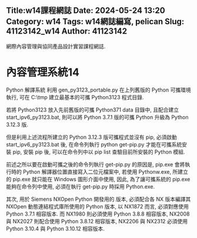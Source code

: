 Title:w14課程網誌
Date: 2024-05-24 13:20
Category: w14
Tags: w14網誌編寫, pelican
Slug: 41123142_w14
Author: 41123142
---

網際內容管理與協同產品設計實習課程網誌.

<!-- PELICAN_END_SUMMARY -->

# 內容管理系統14
Python 解譯系統
利用 gen_py3123_portable.py 在上列舊版的 Python 可攜環境執行, 可在 C:\tmp 建立最基本的可攜 Python3123 程式目錄.

若將 Python3123 放入先前舊版的可攜 Python371 data 目錄中, 且配合建立 start_ipv6_py3123.bat, 則可以將 Python 3.7.1 版的可攜 Python 升級為 Python 3.12.3 版.

但是利用上述流程所建立的 Python 3.12.3 版可攜程式並沒有 pip, 必須啟動 start_ipv6_py3123.bat 後, 在命令列執行 python get-pip.py 才能在可攜系統安裝 pip, 安裝 pip 後, 可以在命令列中以 pip list 查驗目前所安裝的 Python 模組.

前述之所以要在啟動可攜之後的命令列執行 get-pip.py 的原因是, pip.exe 會將執行時的 Python 解譯器位置直接寫入二位元檔案中, 若使用 Pythonw.exe, 所建立的 pip.exe 就只能在 Windows 圖形介面中使用, 因此, 為了讓可攜系統的 pip.exe 能夠在命令列中使用, 必須在執行 get-pip.py 時採用 Python.exe.

其次, 用於 Siemens NXOpen Python 開發用的 版本, 必須配合各 NX 版本編譯其 NXOpen 動態連結程式庫所使用的 Python 版本, 以 NX1872 而言, 必須對應使用 Python 3.7.1 相容版本. 而 NX1980 則必須使用 Python 3.8.8 相容版本, NX2008 與 NX2027 則配合使用 Python 3.8.12 相容版本, NX2206 與 NX2312 必須使用 Python 3.10.4 與 Python 3.10.12 相容版本.